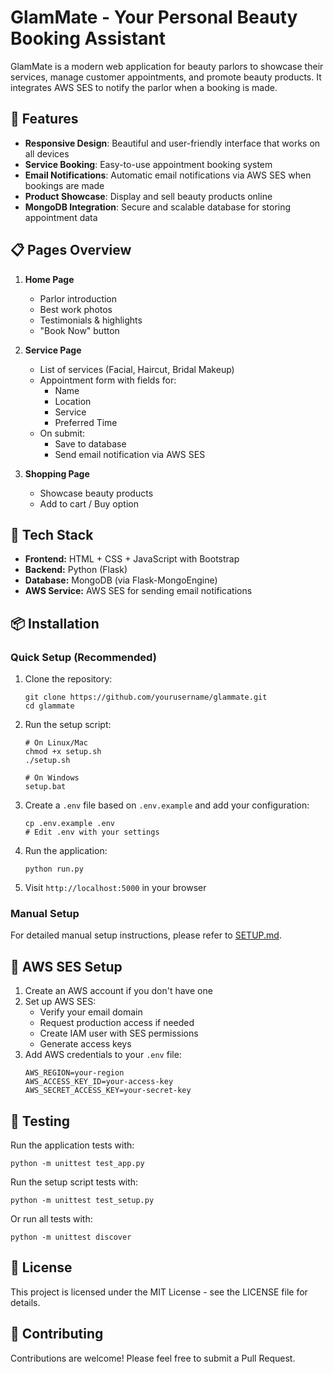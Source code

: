# GlamMate - Your Personal Beauty Booking Assistant

GlamMate is a modern web application for beauty parlors to showcase their services, manage customer appointments, and promote beauty products. It integrates AWS SES to notify the parlor when a booking is made.

## 🌟 Features

- **Responsive Design**: Beautiful and user-friendly interface that works on all devices
- **Service Booking**: Easy-to-use appointment booking system
- **Email Notifications**: Automatic email notifications via AWS SES when bookings are made
- **Product Showcase**: Display and sell beauty products online
- **MongoDB Integration**: Secure and scalable database for storing appointment data

## 📋 Pages Overview

1. **Home Page**
   - Parlor introduction
   - Best work photos
   - Testimonials & highlights
   - "Book Now" button

2. **Service Page**
   - List of services (Facial, Haircut, Bridal Makeup)
   - Appointment form with fields for:
     - Name
     - Location
     - Service
     - Preferred Time
   - On submit:
     - Save to database
     - Send email notification via AWS SES

3. **Shopping Page**
   - Showcase beauty products
   - Add to cart / Buy option

## 🔧 Tech Stack

- **Frontend:** HTML + CSS + JavaScript with Bootstrap
- **Backend:** Python (Flask)
- **Database:** MongoDB (via Flask-MongoEngine)
- **AWS Service:** AWS SES for sending email notifications

## 📦 Installation

### Quick Setup (Recommended)

1. Clone the repository:
   ```
   git clone https://github.com/yourusername/glammate.git
   cd glammate
   ```

2. Run the setup script:
   ```
   # On Linux/Mac
   chmod +x setup.sh
   ./setup.sh
   
   # On Windows
   setup.bat
   ```

3. Create a `.env` file based on `.env.example` and add your configuration:
   ```
   cp .env.example .env
   # Edit .env with your settings
   ```

4. Run the application:
   ```
   python run.py
   ```

5. Visit `http://localhost:5000` in your browser

### Manual Setup

For detailed manual setup instructions, please refer to [SETUP.md](SETUP.md).

## 🔑 AWS SES Setup

1. Create an AWS account if you don't have one
2. Set up AWS SES:
   - Verify your email domain
   - Request production access if needed
   - Create IAM user with SES permissions
   - Generate access keys
3. Add AWS credentials to your `.env` file:
   ```
   AWS_REGION=your-region
   AWS_ACCESS_KEY_ID=your-access-key
   AWS_SECRET_ACCESS_KEY=your-secret-key
   ```

## 🧪 Testing

Run the application tests with:
```
python -m unittest test_app.py
```

Run the setup script tests with:
```
python -m unittest test_setup.py
```

Or run all tests with:
```
python -m unittest discover
```

## 📝 License

This project is licensed under the MIT License - see the LICENSE file for details.

## 👥 Contributing

Contributions are welcome! Please feel free to submit a Pull Request.



